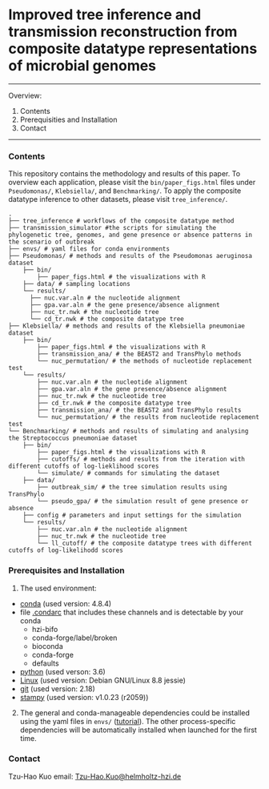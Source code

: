 # Improved tree inference and transmission reconstruction from composite datatype representations of microbial genomes

---
Overview: 
1. Contents
2. Prerequisities and Installation
3. Contact
---

### Contents

This repository contains the methodology and results of this paper. To overview each application, please visit the `bin/paper_figs.html` files under `Pseudomonas/`, `Klebsiella/`, and `Benchmarking/`. To apply the composite datatype inference to other datasets, please visit `tree_inference/`.

    .
    ├── tree_inference # workflows of the composite datatype method 
    ├── transmission_simulator #the scripts for simulating the phylogenetic tree, genomes, and gene presence or absence patterns in the scenario of outbreak
    ├── envs/ # yaml files for conda environments
    ├── Pseudomonas/ # methods and results of the Pseudomonas aeruginosa dataset
        ├── bin/
            ├── paper_figs.html # the visualizations with R
        ├── data/ # sampling locations
        └── results/
          ├── nuc.var.aln # the nucleotide alignment
          ├── gpa.var.aln # the gene presence/absence alignment
          ├── nuc_tr.nwk # the nucleotide tree
          └── cd_tr.nwk # the composite datatype tree
    ├── Klebsiella/ # methods and results of the Klebsiella pneumoniae dataset
        ├── bin/
            ├── paper_figs.html # the visualizations with R
            ├── transmission_ana/ # the BEAST2 and TransPhylo methods
            └── nuc_permutation/ # the methods of nucleotide replacement test
        └── results/
            ├── nuc.var.aln # the nucleotide alignment
            ├── gpa.var.aln # the gene presence/absence alignment
            ├── nuc_tr.nwk # the nucleotide tree
            ├── cd_tr.nwk # the composite datatype tree
            ├── transmission_ana/ # the BEAST2 and TransPhylo results
            └── nuc_permutation/ # the results from nucleotide replacement test
    └── Benchmarking/ # methods and results of simulating and analysing the Streptococcus pneumoniae dataset
        ├── bin/
            ├── paper_figs.html # the visualizations with R
            ├── cutoffs/ # methods and results from the iteration with different cutoffs of log-lieklihood scores
            └── simulate/ # commands for simulating the dataset 
        ├── data/
            ├── outbreak_sim/ # the tree simulation results using TransPhylo
            └── pseudo_gpa/ # the simulation result of gene presence or absence 
        ├── config # parameters and input settings for the simulation
        └── results/
            ├── nuc.var.aln # the nucleotide alignment
            ├── nuc_tr.nwk # the nucleotide tree
            └── ll_cutoff/ # the composite datatype trees with different cutoffs of log-likelihodd scores

### Prerequisites and Installation

1. The used environment:
- [conda](https://docs.conda.io/projects/conda/en/latest/user-guide/install/linux.html) (used version: 4.8.4)
- file [.condarc](https://docs.conda.io/projects/conda/en/latest/user-guide/tasks/manage-channels.html) that includes these channels and is detectable by your conda
  - hzi-bifo
  - conda-forge/label/broken
  - bioconda
  - conda-forge
  - defaults
- [python](https://www.python.org/downloads/) (used verson: 3.6)
- [Linux](https://www.cyberciti.biz/faq/find-linux-distribution-name-version-number/) (used version: Debian GNU/Linux 8.8 jessie)
- [git](https://git-scm.com/downloads) (used version: 2.18)
- [stampy](https://www.well.ox.ac.uk/research/research-groups/lunter-group/lunter-group/stampy) (used version: v1.0.23 (r2059))

2. The general and conda-manageable dependencies could be installed using the yaml files in `envs/` ([tutorial](https://docs.conda.io/projects/conda/en/latest/user-guide/tasks/manage-environments.html)).
The other process-specific dependencies will be automatically installed when launched for the first time.

### Contact
Tzu-Hao Kuo email: Tzu-Hao.Kuo@helmholtz-hzi.de
